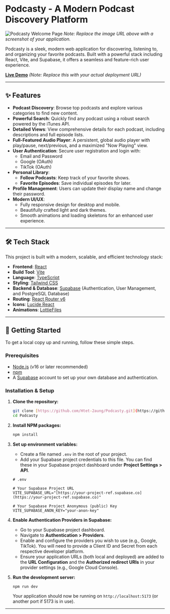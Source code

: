 # Podcasty - A Modern Podcast Discovery Platform

![Podcasty Welcome Page](https://i.imgur.com/your-screenshot-url.png)
_Note: Replace the image URL above with a screenshot of your application._

Podcasty is a sleek, modern web application for discovering, listening to, and organizing your favorite podcasts. Built with a powerful stack including React, Vite, and Supabase, it offers a seamless and feature-rich user experience.

**[Live Demo](https://podcasty-two.vercel.app/)** _(Note: Replace this with your actual deployment URL)_

---

## ✨ Features

- **Podcast Discovery**: Browse top podcasts and explore various categories to find new content.
- **Powerful Search**: Quickly find any podcast using a robust search powered by the iTunes API.
- **Detailed Views**: View comprehensive details for each podcast, including descriptions and full episode lists.
- **Full-Featured Audio Player**: A persistent, global audio player with play/pause, next/previous, and a maximized "Now Playing" view.
- **User Authentication**: Secure user registration and login with:
  - Email and Password
  - Google (OAuth)
  - TikTok (OAuth)
- **Personal Library**:
  - **Follow Podcasts**: Keep track of your favorite shows.
  - **Favorite Episodes**: Save individual episodes for later.
- **Profile Management**: Users can update their display name and change their password.
- **Modern UI/UX**: 
  - Fully responsive design for desktop and mobile.
  - Beautifully crafted light and dark themes.
  - Smooth animations and loading skeletons for an enhanced user experience.

---

## 🛠️ Tech Stack

This project is built with a modern, scalable, and efficient technology stack:

- **Frontend**: [React](https://reactjs.org/)
- **Build Tool**: [Vite](https://vitejs.dev/)
- **Language**: [TypeScript](https://www.typescriptlang.org/)
- **Styling**: [Tailwind CSS](https://tailwindcss.com/)
- **Backend & Database**: [Supabase](https://supabase.io/) (Authentication, User Management, and PostgreSQL Database)
- **Routing**: [React Router v6](https://reactrouter.com/)
- **Icons**: [Lucide React](https://lucide.dev/)
- **Animations**: [LottieFiles](https://lottiefiles.com/)

---

## 🚀 Getting Started

To get a local copy up and running, follow these simple steps.

### Prerequisites

- [Node.js](https://nodejs.org/) (v16 or later recommended)
- [npm](https://www.npmjs.com/)
- A [Supabase](https://supabase.io/) account to set up your own database and authentication.

### Installation & Setup

1.  **Clone the repository:**
    ```sh
    git clone [https://github.com/Htet-2aung/Podcasty.git](https://github.com/Htet-2aung/Podcasty.git)
    cd Podcasty
    ```

2.  **Install NPM packages:**
    ```sh
    npm install
    ```

3.  **Set up environment variables:**
    - Create a file named `.env` in the root of your project.
    - Add your Supabase project credentials to this file. You can find these in your Supabase project dashboard under **Project Settings > API**.

    ```env
    # .env

    # Your Supabase Project URL
    VITE_SUPABASE_URL="[https://your-project-ref.supabase.co](https://your-project-ref.supabase.co)"

    # Your Supabase Project Anonymous (public) Key
    VITE_SUPABASE_ANON_KEY="your-anon-key"
    ```

4.  **Enable Authentication Providers in Supabase:**
    - Go to your Supabase project dashboard.
    - Navigate to **Authentication > Providers**.
    - Enable and configure the providers you wish to use (e.g., Google, TikTok). You will need to provide a Client ID and Secret from each respective developer platform.
    - Ensure your application URLs (both local and deployed) are added to the **URL Configuration** and the **Authorized redirect URIs** in your provider settings (e.g., Google Cloud Console).

5.  **Run the development server:**
    ```sh
    npm run dev
    ```
    Your application should now be running on `http://localhost:5173` (or another port if 5173 is in use).

---
